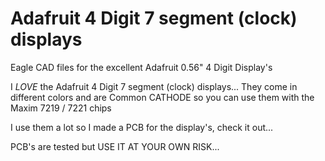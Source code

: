 # Adafruit 4 Digit 7 segment (clock) displays
Eagle CAD files for the excellent Adafruit 0.56" 4 Digit Display's

I *LOVE* the Adafruit 4 Digit 7 segment (clock) displays...
They come in different colors and are Common CATHODE so you can use them with the Maxim 7219 / 7221 chips

I use them a lot so I made a PCB for the display's, check it out...


PCB's are tested but USE IT AT YOUR OWN RISK...
